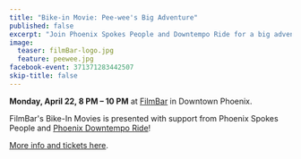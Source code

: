 ```yaml
---
title: "Bike-in Movie: Pee-wee's Big Adventure"
published: false
excerpt: "Join Phoenix Spokes People and Downtempo Ride for a big adventure!"
image:
  teaser: filmBar-logo.jpg
  feature: peewee.jpg
facebook-event: 371371283442507
skip-title: false
---
```


**Monday, April 22, 8 PM – 10 PM** at [FilmBar](https://thefilmbarphx.com/) in Downtown Phoenix.

FilmBar's Bike-In Movies is presented with support from Phoenix Spokes People and [Phoenix Downtempo Ride](http://downtempo.bike)!

[More info and tickets here](https://ticketing.us.veezi.com/purchase/3041?siteToken=7f0yadeb6kkp86mnsfnte9qj0c).
